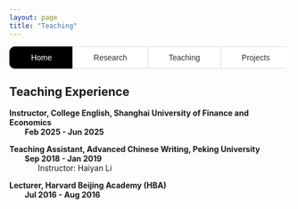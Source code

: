```yaml
---
layout: page
title: "Teaching"
---
```


<div class="tabs">
  <button class="tab-button active" onclick="showTab('home')">Home</button>
  <button class="tab-button" onclick="showTab('research')">Research</button>
  <button class="tab-button" onclick="showTab('teaching')">Teaching</button>
  <button class="tab-button" onclick="showTab('projects')">Projects</button>
</div>

<!-- Teaching Section -->
<div id="teaching" class="tab-content active">
  <h2>Teaching Experience</h2>

  <p><strong>Instructor, College English, Shanghai University of Finance and Economics</strong><br>
  &nbsp;&nbsp;&nbsp;&nbsp;&nbsp;&nbsp; <strong>Feb 2025 - Jun 2025</strong></p>

  <p><strong>Teaching Assistant, Advanced Chinese Writing, Peking University</strong><br>
  &nbsp;&nbsp;&nbsp;&nbsp;&nbsp;&nbsp; <strong>Sep 2018 - Jan 2019</strong><br>
  &nbsp;&nbsp;&nbsp;&nbsp;&nbsp;&nbsp;&nbsp;&nbsp;&nbsp;&nbsp;&nbsp;&nbsp; Instructor: Haiyan Li</p>

  <p><strong>Lecturer, Harvard Beijing Academy (HBA)</strong><br>
  &nbsp;&nbsp;&nbsp;&nbsp;&nbsp;&nbsp; <strong>Jul 2016 - Aug 2016</strong></p>
</div>

<script>
  // JavaScript for switching between tabs
  function showTab(tabName) {
    var i, tabContents, tabButtons;
    tabContents = document.getElementsByClassName("tab-content");
    tabButtons = document.getElementsByClassName("tab-button");

    for (i = 0; i < tabContents.length; i++) {
      tabContents[i].classList.remove("active");
    }

    for (i = 0; i < tabButtons.length; i++) {
      tabButtons[i].classList.remove("active");
    }

    document.getElementById(tabName).classList.add("active");
    event.currentTarget.classList.add("active");
  }
</script>

<style>
  /* Tab button styling */
  .tabs {
    margin-bottom: 20px;
    display: flex;
    border-radius: 10px;
    height: 40px;
    overflow: hidden;
  }

  .tab-button {
    font-size: 14px;
    flex-grow: 1;
    text-align: center;
    padding: 8px 0;
    background-color: #ffffff;
    border: 1px solid #ddd;
    border-right: none;
    color: #333;
    cursor: pointer;
    transition: all 0.3s ease;
    text-transform: capitalize;
    font-weight: 500;
  }

  .tab-button:last-child {
    border-right: none;
  }

  .tab-button:hover {
    background-color: #f4f4f4;
    border-color: #bbb;
    color: #000;
  }

  .tab-button.active {
    background-color: black;
    color: white;
    border-color: black;
    border-width: 2px;
    box-shadow: 0 4px 8px rgba(0, 0, 0, 0.1);
  }

  .tab-content {
    display: none;
  }

  .tab-content.active {
    display: block;
  }
</style>

